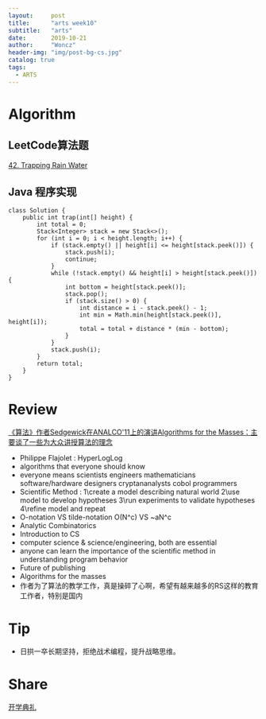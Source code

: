 ```yaml
---
layout:     post
title:      "arts week10"
subtitle:   "arts"
date:       2019-10-21
author:     "Woncz"
header-img: "img/post-bg-cs.jpg"
catalog: true
tags:
  - ARTS
---
```


# Algorithm

## LeetCode算法题
[42. Trapping Rain Water](https://leetcode-cn.com/problems/trapping-rain-water/)


## Java 程序实现
```
class Solution {
    public int trap(int[] height) {
        int total = 0;
        Stack<Integer> stack = new Stack<>();
        for (int i = 0; i < height.length; i++) {
            if (stack.empty() || height[i] <= height[stack.peek()]) {
                stack.push(i);
                continue;
            }
            while (!stack.empty() && height[i] > height[stack.peek()]) {
                int bottom = height[stack.peek()];
                stack.pop();
                if (stack.size() > 0) {
                    int distance = i - stack.peek() - 1;
                    int min = Math.min(height[stack.peek()], height[i]);
                    total = total + distance * (min - bottom);
                }
            }
            stack.push(i);
        }
        return total;
    }
}
```

# Review
[《算法》作者Sedgewick在ANALCO'11上的演讲Algorithms for the Masses：主要谈了一些为大众讲授算法的理念](https://www.cs.princeton.edu/~rs/talks/AlgsMasses.pdf)
- Philippe Flajolet : HyperLogLog
- algorithms that everyone should know
- everyone means scientists engineers mathematicians software/hardware designers cryptananalysts cobol programmers
- Scientific Method : 1\create a model describing natural world 2\use model to develop hypotheses 3\run experiments to validate hypotheses 4\refine model and repeat
- O-notation VS tilde-notation    O(N^c) VS ~aN^c
- Analytic Combinatorics
- Introduction to CS
- computer science & science/engineering, both are essential
- anyone can learn the importance of the scientific method in understanding program behavior
- Future of publishing 
- Algorithms for the masses
- 作者为了算法的教学工作，真是操碎了心啊，希望有越来越多的RS这样的教育工作者，特别是国内

# Tip
- 日拱一卒长期坚持，拒绝战术编程，提升战略思维。

# Share
[开学典礼](https://www.jianshu.com/p/2843754fb39e)


